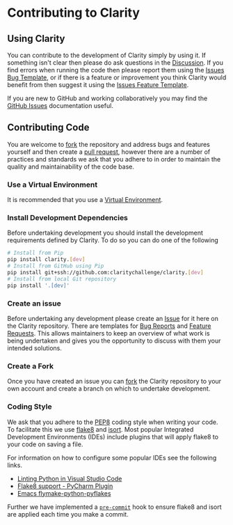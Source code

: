 # Contributing to Clarity


## Using Clarity

You can contribute to the development of Clarity simply by using it. If something isn't clear then please do ask
questions in the [Discussion](). If you find errors when running the code then please report them using the [Issues Bug
Template](), or if there is a feature or improvement you think Clarity would benefit from then suggest it using the
[Issues Feature Template]().

If you are new to GitHub and working collaboratively you may find the [GitHub Issues](https://docs.github.com/en/issues)
documentation useful.

## Contributing Code

You are welcome to [fork]() the repository and address bugs and features yourself and then create a [pull request](),
however there are a number of practices and standards we ask that you adhere to in order to maintain the quality and
maintainability of the code base.

### Use a Virtual Environment

It is recommended that you use a [Virtual Environment]().

### Install Development Dependencies

Before undertaking development you should install the development requirements defined by Clarity.  To do so you can do one
of the following

``` bash
# Install from Pip
pip install clarity.[dev]
# Install from GitHub using Pip
pip install git+ssh://github.com:claritychallenge/clarity.[dev]
# Install from local Git repository
pip install '.[dev]'
```

### Create an issue

Before undertaking any development please create an [Issue]() for it here on the Clarity repository. There are templates
for [Bug Reports]() and [Feature Requests](). This allows maintainers to keep an overview of what work is being
undertaken and gives you the opportunity to discuss with them your intended solutions.

### Create a Fork

Once you have created an issue you can
[fork](https://docs.github.com/en/pull-requests/collaborating-with-pull-requests/working-with-forks/about-forks) the
Clarity repository to your own account and create a branch on which to undertake development.


### Coding Style

We ask that you adhere to the [PEP8](https://pep8.org/) coding style when writing your code. To facilitate this we use
[flake8](https://flake8.pycqa.org/en/latest/) and [isort](https://pycqa.github.io/isort/). Most popular Integrated
Development Environments (IDEs) include plugins that will apply flake8 to your code on saving a file.

For information on how to configure some popular IDEs see the following links.

* [Linting Python in Visual Studio Code](https://code.visualstudio.com/docs/python/linting)
* [Flake8 support - PyCharm Plugin](https://plugins.jetbrains.com/plugin/11563-flake8-support)
* [Emacs flymake-python-pyflakes](https://github.com/purcell/flymake-python-pyflakes/)


Further we have implemented a [`pre-commit`](https://pre-commit.com/) hook to ensure flake8 and isort are applied each
time you make a commit.
